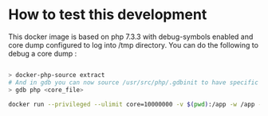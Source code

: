 # How to test this development

This docker image is based on php 7.3.3 with debug-symbols enabled and core dump configured to log into /tmp directory. 
You can do the following to debug a core dump :
```bash

> docker-php-source extract
# And in gdb you can now source /usr/src/php/.gdbinit to have specific debug command for php binary
> gdb php <core_file>

````

```bash
docker run --privileged --ulimit core=10000000 -v $(pwd):/app -w /app -ti itengo/itengo:php7.3.3-fpm-debug bash
```


